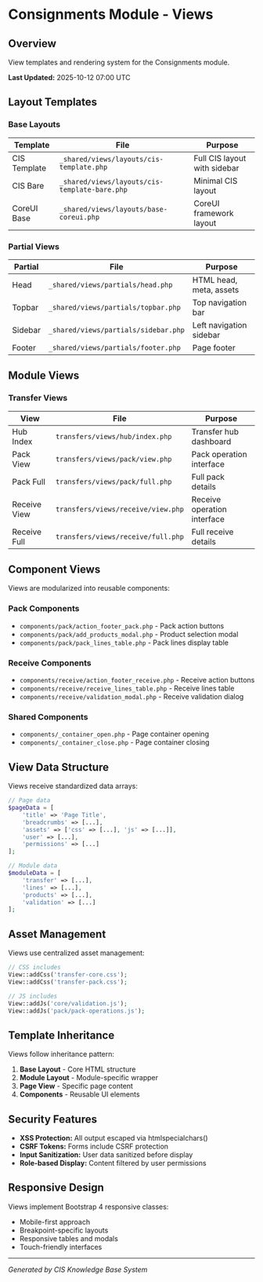 # Consignments Module - Views

## Overview
View templates and rendering system for the Consignments module.

**Last Updated:** 2025-10-12 07:00 UTC

## Layout Templates

### Base Layouts
| Template | File | Purpose |
|----------|------|---------|
| CIS Template | `_shared/views/layouts/cis-template.php` | Full CIS layout with sidebar |
| CIS Bare | `_shared/views/layouts/cis-template-bare.php` | Minimal CIS layout |
| CoreUI Base | `_shared/views/layouts/base-coreui.php` | CoreUI framework layout |

### Partial Views
| Partial | File | Purpose |
|---------|------|---------|
| Head | `_shared/views/partials/head.php` | HTML head, meta, assets |
| Topbar | `_shared/views/partials/topbar.php` | Top navigation bar |
| Sidebar | `_shared/views/partials/sidebar.php` | Left navigation sidebar |
| Footer | `_shared/views/partials/footer.php` | Page footer |

## Module Views

### Transfer Views
| View | File | Purpose |
|------|------|---------|
| Hub Index | `transfers/views/hub/index.php` | Transfer hub dashboard |
| Pack View | `transfers/views/pack/view.php` | Pack operation interface |
| Pack Full | `transfers/views/pack/full.php` | Full pack details |
| Receive View | `transfers/views/receive/view.php` | Receive operation interface |
| Receive Full | `transfers/views/receive/full.php` | Full receive details |

## Component Views
Views are modularized into reusable components:

### Pack Components
- `components/pack/action_footer_pack.php` - Pack action buttons
- `components/pack/add_products_modal.php` - Product selection modal
- `components/pack/pack_lines_table.php` - Pack lines display table

### Receive Components  
- `components/receive/action_footer_receive.php` - Receive action buttons
- `components/receive/receive_lines_table.php` - Receive lines table
- `components/receive/validation_modal.php` - Receive validation dialog

### Shared Components
- `components/_container_open.php` - Page container opening
- `components/_container_close.php` - Page container closing

## View Data Structure
Views receive standardized data arrays:

```php
// Page data
$pageData = [
    'title' => 'Page Title',
    'breadcrumbs' => [...],
    'assets' => ['css' => [...], 'js' => [...]],
    'user' => [...],
    'permissions' => [...]
];

// Module data
$moduleData = [
    'transfer' => [...],
    'lines' => [...],
    'products' => [...],
    'validation' => [...]
];
```

## Asset Management
Views use centralized asset management:

```php
// CSS includes
View::addCss('transfer-core.css');
View::addCss('transfer-pack.css');

// JS includes  
View::addJs('core/validation.js');
View::addJs('pack/pack-operations.js');
```

## Template Inheritance
Views follow inheritance pattern:
1. **Base Layout** - Core HTML structure
2. **Module Layout** - Module-specific wrapper
3. **Page View** - Specific page content
4. **Components** - Reusable UI elements

## Security Features
- **XSS Protection:** All output escaped via htmlspecialchars()
- **CSRF Tokens:** Forms include CSRF protection
- **Input Sanitization:** User data sanitized before display
- **Role-based Display:** Content filtered by user permissions

## Responsive Design
Views implement Bootstrap 4 responsive classes:
- Mobile-first approach
- Breakpoint-specific layouts
- Responsive tables and modals
- Touch-friendly interfaces

---
*Generated by CIS Knowledge Base System*
